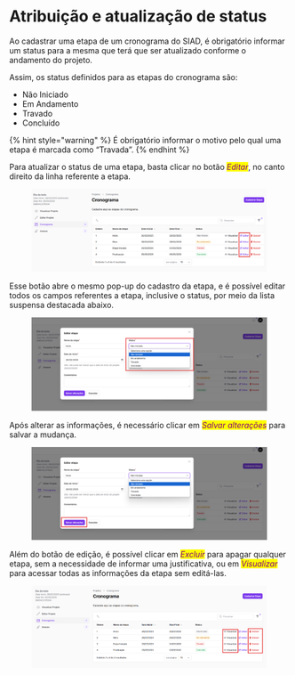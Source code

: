 # Atribuição e atualização de status

Ao cadastrar uma etapa de um cronograma do SIAD, é obrigatório informar um status para a mesma que terá que ser atualizado conforme o andamento do projeto.&#x20;

Assim, os status definidos para as etapas do cronograma são:&#x20;

* Não Iniciado&#x20;
* Em Andamento&#x20;
* Travado&#x20;
* Concluído&#x20;

{% hint style="warning" %}
É obrigatório informar o motivo pelo qual uma etapa é marcada como “Travada”.&#x20;
{% endhint %}

Para atualizar o status de uma etapa, basta clicar no botão _<mark style="color:purple;">Editar</mark>_, no canto direito da linha referente a etapa.&#x20;

<figure><img src="../../../.gitbook/assets/image (161).png" alt=""><figcaption></figcaption></figure>

Esse botão abre o mesmo pop-up do cadastro da etapa, e é possível editar todos os campos referentes a etapa, inclusive o status, por meio da lista suspensa destacada abaixo.&#x20;

<figure><img src="../../../.gitbook/assets/image (162).png" alt=""><figcaption></figcaption></figure>

Após alterar as informações, é necessário clicar em _<mark style="color:purple;">Salvar alterações</mark>_ para salvar a mudança.

<figure><img src="../../../.gitbook/assets/image (163).png" alt=""><figcaption></figcaption></figure>

Além do botão de edição, é possível clicar em _<mark style="color:purple;">Excluir</mark>_ para apagar qualquer etapa, sem a necessidade de informar uma justificativa, ou em _<mark style="color:purple;">Visualizar</mark>_ para acessar todas as informações da etapa sem editá-las.&#x20;

<figure><img src="../../../.gitbook/assets/image (164).png" alt=""><figcaption></figcaption></figure>


